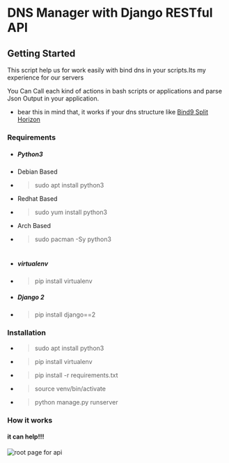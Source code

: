 # DNS Manager with Django RESTful API

## Getting Started

This script help us for work easily with bind dns in your scripts.Its my experience for our servers

You Can Call each kind of actions in bash scripts or applications and parse Json Output in your application.

- bear this in mind that, it works if your dns structure like [Bind9 Split Horizon](https://github.com/javad-hajiani/Ansible-Bind-DNS-Cluster)
### Requirements

- ##### Python3
 - Debian Based
  - > sudo apt install python3
 - Redhat Based
  - > sudo yum install python3
 - Arch Based
  - > sudo pacman -Sy python3
#

- ##### virtualenv
 - > pip install virtualenv
- ##### Django 2
 - > pip install django==2

### Installation
- >  sudo apt install python3
- > pip install virtualenv
- > pip install -r requirements.txt
- > source venv/bin/activate
- > python manage.py runserver 
### How it works

#### it can help!!!


![root page for api](https://i.ibb.co/5cxV65J/Screen-Shot-2018-12-08-at-3-46-33-PM.png)